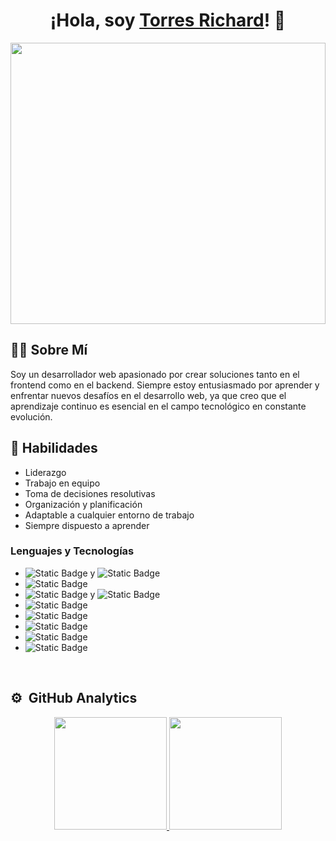 <div align="center">
  <h1 align="center">¡Hola, soy <a href="http://torres-richard.onrender.com/">Torres Richard</a>! 👋</h1>
</div>
<img width="100%" height="450px" src="https://github.com/TorresRichardtorrot/portafolio-estatico/blob/main/fondoGithub.png">

## 👨‍💻 Sobre Mí
Soy  un desarrollador web apasionado por crear soluciones tanto en el frontend como en el backend. Siempre estoy entusiasmado por aprender y enfrentar nuevos desafíos en el desarrollo web, ya que creo que el aprendizaje continuo es esencial en el campo tecnológico en constante evolución.

## 🚀 Habilidades
- Liderazgo
- Trabajo en equipo
- Toma de decisiones resolutivas
- Organización y planificación
- Adaptable a cualquier entorno de trabajo
- Siempre dispuesto a aprender

### Lenguajes y Tecnologías
- <img alt="Static Badge" src="https://img.shields.io/badge/HTML-red"> y <img alt="Static Badge" src="https://img.shields.io/badge/CSS-blue">
- <img alt="Static Badge" src="https://img.shields.io/badge/Javascript-yellow">
- <img alt="Static Badge" src="https://img.shields.io/badge/Node.js-greed"> y <img alt="Static Badge" src="https://img.shields.io/badge/Expres-grey">
- <img alt="Static Badge" src="https://img.shields.io/badge/GIT-orange">
- <img alt="Static Badge" src="https://img.shields.io/badge/SQL-lightblue">
- <img alt="Static Badge" src="https://img.shields.io/badge/MongoDB-greed">
- <img alt="Static Badge" src="https://img.shields.io/badge/Python-blue">
- <img alt="Static Badge" src="https://img.shields.io/badge/Django-greed">

<br>

## ⚙️ &nbsp;GitHub Analytics

<p align="center">
  <a href="https://github.com/TorresRichardtorrot">
    <img height="180em" src="https://github-readme-stats-eight-theta.vercel.app/api?username=TorresRichardtorrot&show_icons=true&theme=algolia&include_all_commits=true&count_private=true"/>
    <img height="180em" src="https://github-readme-stats-eight-theta.vercel.app/api/top-langs/?username=TorresRichardtorrot&layout=compact&langs_count=8&theme=algolia"/>
  </a>
</p>
